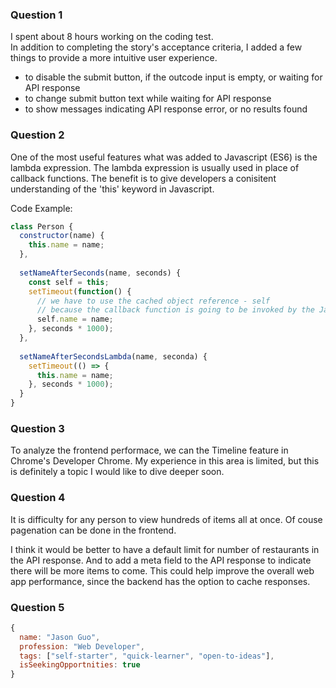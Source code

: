 
### Question 1
I spent about 8 hours working on the coding test.   
In addition to completing the story's acceptance criteria, I added a few things to provide a more intuitive user experience.  
- to disable the submit button, if the outcode input is empty, or waiting for API response
- to change submit button text while waiting for API response
- to show messages indicating API response error, or no results found

### Question 2
One of the most useful features what was added to Javascript (ES6) is the lambda expression.
The lambda expression is usually used in place of callback functions.
The benefit is to give developers a conisitent understanding of the 'this' keyword in Javascript.

Code Example:
```javascript
class Person {
  constructor(name) {
    this.name = name;
  },
  
  setNameAfterSeconds(name, seconds) {
    const self = this; 
    setTimeout(function() {
      // we have to use the cached object reference - self
      // because the callback function is going to be invoked by the Javascript's root object (window - if in browser)
      self.name = name;  
    }, seconds * 1000);
  },
  
  setNameAfterSecondsLambda(name, seconda) {
    setTimeout(() => {
      this.name = name;
    }, seconds * 1000);
  }
}
```

### Question 3
To analyze the frontend performace, we can the Timeline feature in Chrome's Developer Chrome.
My experience in this area is limited, but this is definitely a topic I would like to dive deeper soon.

### Question 4
It is difficulty for any person to view hundreds of items all at once.
Of couse pagenation can be done in the frontend. 

I think it would be better to have a default limit for number of restaurants in the API response.
And to add a meta field to the API response to indicate there will be more items to come.
This could help improve the overall web app performance, since the backend has the option to cache responses.

### Question 5
```javascript
{
  name: "Jason Guo", 
  profession: "Web Developer",
  tags: ["self-starter", "quick-learner", "open-to-ideas"],
  isSeekingOpportnities: true
}
```
